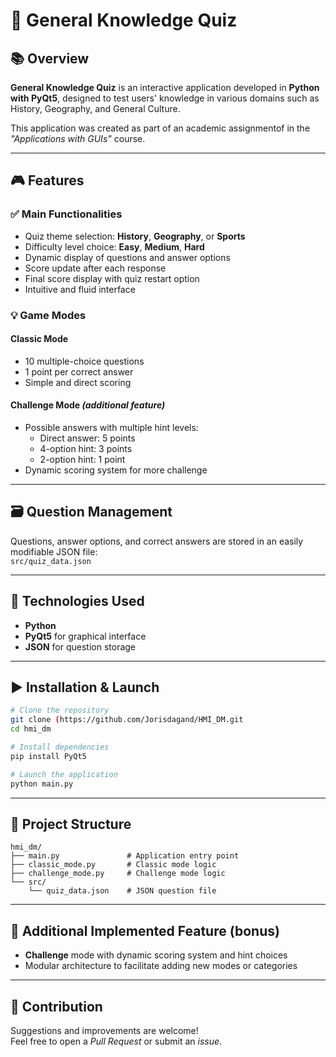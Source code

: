 # 🧠 General Knowledge Quiz

## 📚 Overview  
**General Knowledge Quiz** is an interactive application developed in **Python with PyQt5**, designed to test users' knowledge in various domains such as History, Geography, and General Culture.  

This application was created as part of an academic assignmentof in the *"Applications with GUIs"* course.

---

## 🎮 Features

### ✅ Main Functionalities
- Quiz theme selection: **History**, **Geography**, or **Sports**
- Difficulty level choice: **Easy**, **Medium**, **Hard**
- Dynamic display of questions and answer options
- Score update after each response
- Final score display with quiz restart option
- Intuitive and fluid interface

### 💡 Game Modes

#### Classic Mode
- 10 multiple-choice questions
- 1 point per correct answer
- Simple and direct scoring

#### Challenge Mode *(additional feature)*
- Possible answers with multiple hint levels:
  - Direct answer: 5 points
  - 4-option hint: 3 points
  - 2-option hint: 1 point
- Dynamic scoring system for more challenge

---

## 🗃️ Question Management
Questions, answer options, and correct answers are stored in an easily modifiable JSON file:  
`src/quiz_data.json`

---

## 🧰 Technologies Used
- **Python**
- **PyQt5** for graphical interface
- **JSON** for question storage

---

## ▶️ Installation & Launch

```bash
# Clone the repository
git clone (https://github.com/Jorisdagand/HMI_DM.git
cd hmi_dm

# Install dependencies
pip install PyQt5

# Launch the application
python main.py
```

---

## 📁 Project Structure

```
hmi_dm/
├── main.py               # Application entry point
├── classic_mode.py       # Classic mode logic
├── challenge_mode.py     # Challenge mode logic
└── src/
    └── quiz_data.json    # JSON question file
```

---

## 🧪 Additional Implemented Feature (bonus)
- **Challenge** mode with dynamic scoring system and hint choices
- Modular architecture to facilitate adding new modes or categories

---

## 🤝 Contribution
Suggestions and improvements are welcome!  
Feel free to open a *Pull Request* or submit an *issue*.
